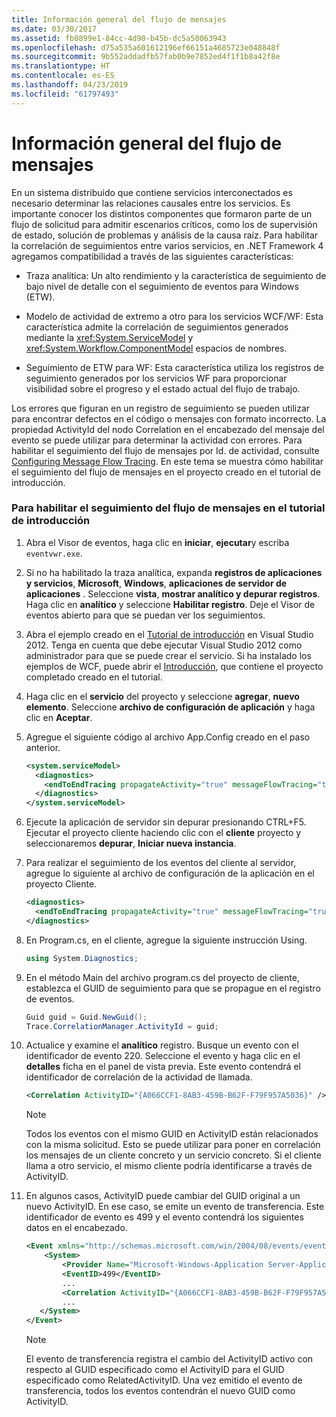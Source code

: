 ```yaml
---
title: Información general del flujo de mensajes
ms.date: 03/30/2017
ms.assetid: fb0899e1-84cc-4d90-b45b-dc5a50063943
ms.openlocfilehash: d75a535a601612196ef66151a4685723e048848f
ms.sourcegitcommit: 9b552addadfb57fab0b9e7852ed4f1f1b8a42f8e
ms.translationtype: HT
ms.contentlocale: es-ES
ms.lasthandoff: 04/23/2019
ms.locfileid: "61797493"
---
```

# <a name="message-flow-overview"></a>Información general del flujo de mensajes
En un sistema distribuido que contiene servicios interconectados es necesario determinar las relaciones causales entre los servicios. Es importante conocer los distintos componentes que formaron parte de un flujo de solicitud para admitir escenarios críticos, como los de supervisión de estado, solución de problemas y análisis de la causa raíz. Para habilitar la correlación de seguimientos entre varios servicios, en .NET Framework 4 agregamos compatibilidad a través de las siguientes características:

- Traza analítica: Un alto rendimiento y la característica de seguimiento de bajo nivel de detalle con el seguimiento de eventos para Windows (ETW).

- Modelo de actividad de extremo a otro para los servicios WCF/WF: Esta característica admite la correlación de seguimientos generados mediante la <xref:System.ServiceModel> y <xref:System.Workflow.ComponentModel> espacios de nombres.

- Seguimiento de ETW para WF: Esta característica utiliza los registros de seguimiento generados por los servicios WF para proporcionar visibilidad sobre el progreso y el estado actual del flujo de trabajo.

 Los errores que figuran en un registro de seguimiento se pueden utilizar para encontrar defectos en el código o mensajes con formato incorrecto. La propiedad ActivityId del nodo Correlation en el encabezado del mensaje del evento se puede utilizar para determinar la actividad con errores. Para habilitar el seguimiento del flujo de mensajes por Id. de actividad, consulte [Configuring Message Flow Tracing](../../../../docs/framework/wcf/diagnostics/etw/configuring-message-flow-tracing.md). En este tema se muestra cómo habilitar el seguimiento del flujo de mensajes en el proyecto creado en el tutorial de introducción.

### <a name="to-enable-message-flow-tracing-in-the-getting-started-tutorial"></a>Para habilitar el seguimiento del flujo de mensajes en el tutorial de introducción

1. Abra el Visor de eventos, haga clic en **iniciar**, **ejecutar**y escriba `eventvwr.exe`.

2. Si no ha habilitado la traza analítica, expanda **registros de aplicaciones y servicios**, **Microsoft**, **Windows**, **aplicaciones de servidor de aplicaciones** . Seleccione **vista**, **mostrar analítico y depurar registros**. Haga clic en **analítico** y seleccione **Habilitar registro**. Deje el Visor de eventos abierto para que se puedan ver los seguimientos.

3. Abra el ejemplo creado en el [Tutorial de introducción](../../../../docs/framework/wcf/getting-started-tutorial.md) en Visual Studio 2012. Tenga en cuenta que debe ejecutar Visual Studio 2012 como administrador para que se puede crear el servicio. Si ha instalado los ejemplos de WCF, puede abrir el [Introducción](../../../../docs/framework/wcf/samples/getting-started-sample.md), que contiene el proyecto completado creado en el tutorial.

4. Haga clic en el **servicio** del proyecto y seleccione **agregar**, **nuevo elemento**. Seleccione **archivo de configuración de aplicación** y haga clic en **Aceptar**.

5. Agregue el siguiente código al archivo App.Config creado en el paso anterior.

    ```xml
    <system.serviceModel>
      <diagnostics>
        <endToEndTracing propagateActivity="true" messageFlowTracing="true"/>
      </diagnostics>
    </system.serviceModel>
    ```

6. Ejecute la aplicación de servidor sin depurar presionando CTRL+F5. Ejecutar el proyecto cliente haciendo clic con el **cliente** proyecto y seleccionaremos **depurar**, **Iniciar nueva instancia**.

7. Para realizar el seguimiento de los eventos del cliente al servidor, agregue lo siguiente al archivo de configuración de la aplicación en el proyecto Cliente.

    ```xml
    <diagnostics>
      <endToEndTracing propagateActivity="true" messageFlowTracing="true"/>
    </diagnostics>
    ```

8. En Program.cs, en el cliente, agregue la siguiente instrucción Using.

    ```csharp
    using System.Diagnostics;
    ```

9. En el método Main del archivo program.cs del proyecto de cliente, establezca el GUID de seguimiento para que se propague en el registro de eventos.

    ```csharp
    Guid guid = Guid.NewGuid();
    Trace.CorrelationManager.ActivityId = guid;
    ```

10. Actualice y examine el **analítico** registro.  Busque un evento con el identificador de evento 220.  Seleccione el evento y haga clic en el **detalles** ficha en el panel de vista previa. Este evento contendrá el identificador de correlación de la actividad de llamada.

    ```xml
    <Correlation ActivityID="{A066CCF1-8AB3-459B-B62F-F79F957A5036}" />
    ```

    > [!NOTE]
    >  Todos los eventos con el mismo GUID en ActivityID están relacionados con la misma solicitud. Esto se puede utilizar para poner en correlación los mensajes de un cliente concreto y un servicio concreto. Si el cliente llama a otro servicio, el mismo cliente podría identificarse a través de ActivityID.

11. En algunos casos, ActivityID puede cambiar del GUID original a un nuevo ActivityID. En ese caso, se emite un evento de transferencia. Este identificador de evento es 499 y el evento contendrá los siguientes datos en el encabezado.

    ```xml
    <Event xmlns="http://schemas.microsoft.com/win/2004/08/events/event">
        <System>
            <Provider Name="Microsoft-Windows-Application Server-Applications" Guid="{c651f5f6-1c0d-492e-8ae1-b4efd7c9d503}" />
            <EventID>499</EventID>
            ...
            <Correlation ActivityID="{A066CCF1-8AB3-459B-B62F-F79F957A5036}" RelatedActivityID="{85FC0930-9C49-42DA-804B-A7368104BD1B}" />
            ...
       </System>
    </Event>
    ```

    > [!NOTE]
    >  El evento de transferencia registra el cambio del ActivityID activo con respecto al GUID especificado como el ActivityID para el GUID especificado como RelatedActivityID. Una vez emitido el evento de transferencia, todos los eventos contendrán el nuevo GUID como ActivityID.
